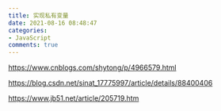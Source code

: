 ```yaml
---
title: 实现私有变量
date: 2021-08-16 08:48:47
categories:
- JavaScript
comments: true
---
```




https://www.cnblogs.com/shytong/p/4966579.html



https://blog.csdn.net/sinat_17775997/article/details/88400406



https://www.jb51.net/article/205719.htm